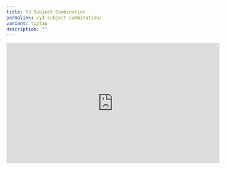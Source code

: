 ```yaml
---
title: Y3 Subject Combination
permalink: /y3-subject-combination/
variant: tiptap
description: ""
---
```

<div class="iframe-wrapper">
<iframe height="315" width="560" allowfullscreen="true" frameborder="0" src="https://www.youtube.com/embed/ro_sp0B6uGE?si=jmBIjbwHTyOYcG5-"></iframe>
</div>
<p></p>